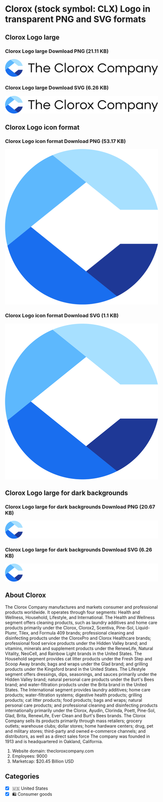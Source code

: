 # Clorox (stock symbol: CLX) Logo in transparent PNG and SVG formats

## Clorox Logo large

### Clorox Logo large Download PNG (21.11 KB)

![Clorox Logo large Download PNG (21.11 KB)](/img/orig/CLX_BIG-9d72e3b1.png)

### Clorox Logo large Download SVG (6.26 KB)

![Clorox Logo large Download SVG (6.26 KB)](/img/orig/CLX_BIG-893bef4d.svg)

## Clorox Logo icon format

### Clorox Logo icon format Download PNG (53.17 KB)

![Clorox Logo icon format Download PNG (53.17 KB)](/img/orig/CLX-1f090f66.png)

### Clorox Logo icon format Download SVG (1.1 KB)

![Clorox Logo icon format Download SVG (1.1 KB)](/img/orig/CLX-2a76ad3f.svg)

## Clorox Logo large for dark backgrounds

### Clorox Logo large for dark backgrounds Download PNG (20.67 KB)

![Clorox Logo large for dark backgrounds Download PNG (20.67 KB)](/img/orig/CLX_BIG.D-b49c498e.png)

### Clorox Logo large for dark backgrounds Download SVG (6.26 KB)

![Clorox Logo large for dark backgrounds Download SVG (6.26 KB)](/img/orig/CLX_BIG.D-0a622570.svg)

## About Clorox

The Clorox Company manufactures and markets consumer and professional products worldwide. It operates through four segments: Health and Wellness, Household, Lifestyle, and International. The Health and Wellness segment offers cleaning products, such as laundry additives and home care products primarily under the Clorox, Clorox2, Scentiva, Pine-Sol, Liquid-Plumr, Tilex, and Formula 409 brands; professional cleaning and disinfecting products under the CloroxPro and Clorox Healthcare brands; professional food service products under the Hidden Valley brand; and vitamins, minerals and supplement products under the RenewLife, Natural Vitality, NeoCell, and Rainbow Light brands in the United States. The Household segment provides cat litter products under the Fresh Step and Scoop Away brands; bags and wraps under the Glad brand; and grilling products under the Kingsford brand in the United States. The Lifestyle segment offers dressings, dips, seasonings, and sauces primarily under the Hidden Valley brand; natural personal care products under the Burt's Bees brand; and water-filtration products under the Brita brand in the United States. The International segment provides laundry additives; home care products; water-filtration systems; digestive health products; grilling products; cat litter products; food products; bags and wraps; natural personal care products; and professional cleaning and disinfecting products internationally primarily under the Clorox, Ayudin, Clorinda, Poett, Pine-Sol, Glad, Brita, RenewLife, Ever Clean and Burt's Bees brands. The Clorox Company sells its products primarily through mass retailers; grocery outlets; warehouse clubs; dollar stores; home hardware centers; drug, pet and military stores; third-party and owned e-commerce channels; and distributors, as well as a direct sales force The company was founded in 1913 and is headquartered in Oakland, California.

1. Website domain: thecloroxcompany.com
2. Employees: 9000
3. Marketcap: $20.45 Billion USD


## Categories
- [x] 🇺🇸 United States
- [x] 🛍 Consumer goods
